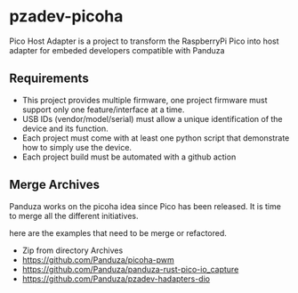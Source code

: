 # pzadev-picoha
Pico Host Adapter is a project to transform the RaspberryPi Pico into host adapter for embeded developers compatible with Panduza

## Requirements

- This project provides multiple firmware, one project firmware must support only one feature/interface at a time.
- USB IDs (vendor/model/serial) must allow a unique identification of the device and its function.
- Each project must come with at least one python script that demonstrate how to simply use the device.
- Each project build must be automated with a github action
## Merge Archives

Panduza works on the picoha idea since Pico has been released. It is time to merge all the different initiatives.

here are the examples that need to be merge or refactored.

- Zip from directory Archives
- https://github.com/Panduza/picoha-pwm
- https://github.com/Panduza/panduza-rust-pico-io_capture
- https://github.com/Panduza/pzadev-hadapters-dio
